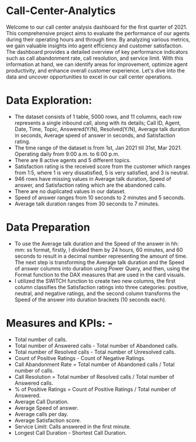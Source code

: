 # Call-Center-Analytics
Welcome to our call center analysis dashboard for the first quarter of 2021. This comprehensive project aims to evaluate the performance of our agents during their operating hours and through time. By analyzing various metrics, we gain valuable insights into agent efficiency and customer satisfaction. The dashboard provides a detailed overview of key performance indicators such as call abandonment rate, call resolution, and service limit. With this information at hand, we can identify areas for improvement, optimize agent productivity, and enhance overall customer experience. Let's dive into the data and uncover opportunities to excel in our call center operations.
# Data Exploration:
-	The dataset consists of 1 table, 5000 rows, and 11 columns, each row represents a single inbound call, along with its details; Call ID, Agent, Date, Time, Topic, Answered(Y/N), Resolved(Y/N), Average talk duration in seconds, Average speed of answer in seconds, and Satisfaction rating.
-	The time range of the dataset is from 1st, Jan 2021 till 31st, Mar 2021. Operating daily from 9:00 a.m. to 6:00 p.m. 
-	There are 8 active agents and 5 different topics.
-	 Satisfaction rating is the received score from the customer which ranges from 1:5, where 1 is very dissatisfied, 5 is very satisfied, and 3 is neutral.
-	946 rows have missing values in Average talk duration, Speed of answer, and Satisfaction rating which are the abandoned calls.
-	There are no duplicated values in our dataset.
-	Speed of answer ranges from 10 seconds to 2 minutes and 5 seconds.
-	Average talk duration ranges from 30 seconds to 7 minutes.
# Data Preparation
- To use the Average talk duration and the Speed of the answer in hh: mm: ss format, firstly, I divided them by 24 hours, 60 minutes, and 60 seconds to result in a decimal number representing the amount of time. The next step is transforming the Average talk duration and the Speed of answer columns into duration using Power Query, and then, using the Format function to the DAX measures that are used in the card visuals.
- I utilized the SWITCH function to create two new columns, the first column classifies the Satisfaction ratings into three categories: positive, neutral, and negative ratings, and the second column transforms the Speed of the answer into duration brackets (10 seconds each).
# Measures and KPIs: -
-	Total number of calls.
-	Total number of Answered calls - Total number of Abandoned calls.
-	Total number of Resolved calls - Total number of Unresolved calls.
-	Count of Positive Ratings - Count of Negative Ratings.
-	Call Abandonment Rate = Total number of Abandoned calls / Total number of calls.
-	Call Resolution = Total number of Resolved calls / Total number of Answered calls.
-	% of Positive Ratings = Count of Positive Ratings / Total number of Answered.
-	Average Call Duration.
-	Average Speed of answer.
-	Average calls per day.
-	Average Satisfaction score.
-	Service Limit: Calls answered in the first minute.
-	Longest Call Duration - Shortest Call Duration.
